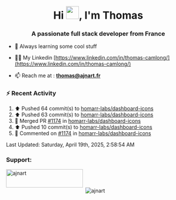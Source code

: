 <h1 align="center">Hi <img height="35px" src="https://raw.githubusercontent.com/MartinHeinz/MartinHeinz/master/wave.gif" width="35px"/>, I'm Thomas</h1>
<h3 align="center">A passionate full stack developer from France</h3>

- 🌱 Always learning some cool stuff 

- 👨‍💻 My Linkedin [https://www.linkedin.com/in/thomas-camlong/](https://www.linkedin.com/in/thomas-camlong/)

- 📫 Reach me at : **thomas@ajnart.fr**

### :zap: Recent Activity

<!--RECENT_ACTIVITY:start-->
1. ⬆️ Pushed 64 commit(s) to [homarr-labs/dashboard-icons](https://github.com/homarr-labs/dashboard-icons)<br>
2. ⬆️ Pushed 63 commit(s) to [homarr-labs/dashboard-icons](https://github.com/homarr-labs/dashboard-icons)<br>
3. 🎉 Merged PR [#1174](https://github.com/homarr-labs/dashboard-icons/pull/1174) in [homarr-labs/dashboard-icons](https://github.com/homarr-labs/dashboard-icons)<br>
4. ⬆️ Pushed 10 commit(s) to [homarr-labs/dashboard-icons](https://github.com/homarr-labs/dashboard-icons)<br>
5. 💬 Commented on [#1174](https://github.com/homarr-labs/dashboard-icons/pull/1174#issuecomment-2816122461) in [homarr-labs/dashboard-icons](https://github.com/homarr-labs/dashboard-icons)<br>
<!--RECENT_ACTIVITY:end-->

<!--RECENT_ACTIVITY:last_update-->
Last Updated: Saturday, April 19th, 2025, 2:58:54 AM
<!--RECENT_ACTIVITY:last_update_end-->
<h3 align="left">Support:</h3>
<p><a href="https://ko-fi.com/ajnart"> <img align="left" src="https://cdn.ko-fi.com/cdn/kofi3.png?v=3" height="50" width="210" alt="ajnart" /></a></p><br><br>

<p>&nbsp;<img align="center" src="https://github-readme-stats.vercel.app/api?username=ajnart&show_icons=true&theme=tokyonight&locale=en" alt="ajnart" /></p>
